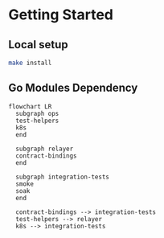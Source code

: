 # Getting Started

## Local setup

```bash
make install
```

## Go Modules Dependency

```mermaid
flowchart LR
  subgraph ops
  test-helpers
  k8s
  end

  subgraph relayer
  contract-bindings
  end

  subgraph integration-tests
  smoke
  soak
  end

  contract-bindings --> integration-tests
  test-helpers --> relayer
  k8s --> integration-tests
```

